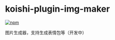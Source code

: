 # koishi-plugin-img-maker

[![npm](https://img.shields.io/npm/v/koishi-plugin-img-maker?style=flat-square)](https://www.npmjs.com/package/koishi-plugin-img-maker)

图片生成器，支持生成表情包等（开发中）
